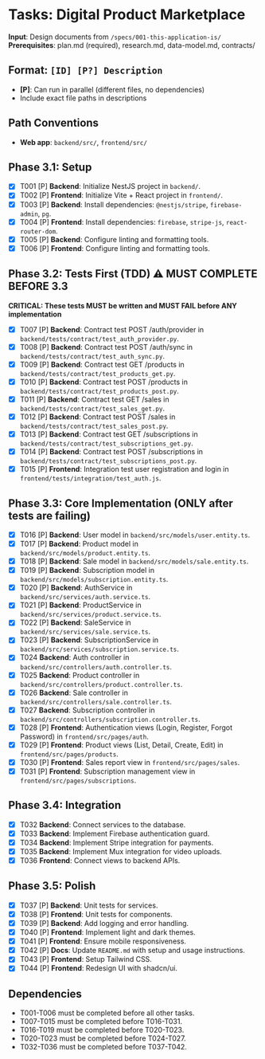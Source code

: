 # Tasks: Digital Product Marketplace

**Input**: Design documents from `/specs/001-this-application-is/`
**Prerequisites**: plan.md (required), research.md, data-model.md, contracts/

## Format: `[ID] [P?] Description`
- **[P]**: Can run in parallel (different files, no dependencies)
- Include exact file paths in descriptions

## Path Conventions
- **Web app**: `backend/src/`, `frontend/src/`

## Phase 3.1: Setup
- [X] T001 [P] **Backend**: Initialize NestJS project in `backend/`.
- [X] T002 [P] **Frontend**: Initialize Vite + React project in `frontend/`.
- [X] T003 [P] **Backend**: Install dependencies: `@nestjs/stripe`, `firebase-admin`, `pg`.
- [X] T004 [P] **Frontend**: Install dependencies: `firebase`, `stripe-js`, `react-router-dom`.
- [X] T005 [P] **Backend**: Configure linting and formatting tools.
- [X] T006 [P] **Frontend**: Configure linting and formatting tools.

## Phase 3.2: Tests First (TDD) ⚠️ MUST COMPLETE BEFORE 3.3
**CRITICAL: These tests MUST be written and MUST FAIL before ANY implementation**
- [X] T007 [P] **Backend**: Contract test POST /auth/provider in `backend/tests/contract/test_auth_provider.py`.
- [X] T008 [P] **Backend**: Contract test POST /auth/sync in `backend/tests/contract/test_auth_sync.py`.
- [X] T009 [P] **Backend**: Contract test GET /products in `backend/tests/contract/test_products_get.py`.
- [X] T010 [P] **Backend**: Contract test POST /products in `backend/tests/contract/test_products_post.py`.
- [X] T011 [P] **Backend**: Contract test GET /sales in `backend/tests/contract/test_sales_get.py`.
- [X] T012 [P] **Backend**: Contract test POST /sales in `backend/tests/contract/test_sales_post.py`.
- [X] T013 [P] **Backend**: Contract test GET /subscriptions in `backend/tests/contract/test_subscriptions_get.py`.
- [X] T014 [P] **Backend**: Contract test POST /subscriptions in `backend/tests/contract/test_subscriptions_post.py`.
- [X] T015 [P] **Frontend**: Integration test user registration and login in `frontend/tests/integration/test_auth.js`.

## Phase 3.3: Core Implementation (ONLY after tests are failing)
- [X] T016 [P] **Backend**: User model in `backend/src/models/user.entity.ts`.
- [X] T017 [P] **Backend**: Product model in `backend/src/models/product.entity.ts`.
- [X] T018 [P] **Backend**: Sale model in `backend/src/models/sale.entity.ts`.
- [X] T019 [P] **Backend**: Subscription model in `backend/src/models/subscription.entity.ts`.
- [X] T020 [P] **Backend**: AuthService in `backend/src/services/auth.service.ts`.
- [X] T021 [P] **Backend**: ProductService in `backend/src/services/product.service.ts`.
- [X] T022 [P] **Backend**: SaleService in `backend/src/services/sale.service.ts`.
- [X] T023 [P] **Backend**: SubscriptionService in `backend/src/services/subscription.service.ts`.
- [X] T024 **Backend**: Auth controller in `backend/src/controllers/auth.controller.ts`.
- [X] T025 **Backend**: Product controller in `backend/src/controllers/product.controller.ts`.
- [X] T026 **Backend**: Sale controller in `backend/src/controllers/sale.controller.ts`.
- [X] T027 **Backend**: Subscription controller in `backend/src/controllers/subscription.controller.ts`.
- [X] T028 [P] **Frontend**: Authentication views (Login, Register, Forgot Password) in `frontend/src/pages/auth`.
- [X] T029 [P] **Frontend**: Product views (List, Detail, Create, Edit) in `frontend/src/pages/products`.
- [X] T030 [P] **Frontend**: Sales report view in `frontend/src/pages/sales`.
- [X] T031 [P] **Frontend**: Subscription management view in `frontend/src/pages/subscriptions`.

## Phase 3.4: Integration
- [X] T032 **Backend**: Connect services to the database.
- [X] T033 **Backend**: Implement Firebase authentication guard.
- [X] T034 **Backend**: Implement Stripe integration for payments.
- [X] T035 **Backend**: Implement Mux integration for video uploads.
- [X] T036 **Frontend**: Connect views to backend APIs.

## Phase 3.5: Polish
- [X] T037 [P] **Backend**: Unit tests for services.
- [X] T038 [P] **Frontend**: Unit tests for components.
- [X] T039 [P] **Backend**: Add logging and error handling.
- [X] T040 [P] **Frontend**: Implement light and dark themes.
- [X] T041 [P] **Frontend**: Ensure mobile responsiveness.
- [X] T042 [P] **Docs**: Update `README.md` with setup and usage instructions.
- [X] T043 [P] **Frontend**: Setup Tailwind CSS.
- [X] T044 [P] **Frontend**: Redesign UI with shadcn/ui.

## Dependencies
- T001-T006 must be completed before all other tasks.
- T007-T015 must be completed before T016-T031.
- T016-T019 must be completed before T020-T023.
- T020-T023 must be completed before T024-T027.
- T032-T036 must be completed before T037-T042.
